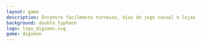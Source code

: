 ```yaml
---
layout: game
description: Encontre facilmente torneios, dias de jogo casual e lojas que apoiam o Digimon Card Game em São José do Rio Preto e região
background: double_typhoon
logo: logo_digimon.svg
game: digimon
---
```

